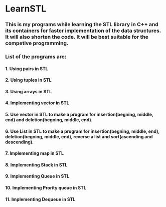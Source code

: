 # LearnSTL

### This is my programs while learning the STL library in C++ and its containers for faster implementation of the data structures. It will also shorten the code. It will be best suitable for the competive programming.

### List of the programs are:
#### 1. Using pairs in STL
#### 2. Using tuples in STL
#### 3. Using arrays in STL
#### 4. Implementing vector in STL
#### 5. Use vector in STL to make a program for insertion(begning, middle, end) and deletion(begning, middle, end).
#### 6. Use List in STL to make a program for insertion(begning, middle, end), deletion(begning, middle, end), reverse a list and sort(ascending and descending).
#### 7. Implementing map in STL
#### 8. Implementing Stack in STL
#### 9. Implementing Queue in STL
#### 10. Implementing Prority queue in STL
#### 11. Implementing Dequeue in STL